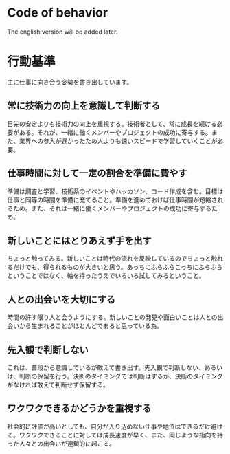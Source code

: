 Code of behavior
================

The english version will be added later.

行動基準
=======

主に仕事に向き合う姿勢を書き出しています。

## 常に技術力の向上を意識して判断する

目先の安定よりも技術力の向上を重視する。技術者として、常に成長を続ける必要がある。それが、一緒に働くメンバーやプロジェクトの成功に寄与する。また、業界への参入が遅かったため人よりも速いスピードで学習していくことが必要。

## 仕事時間に対して一定の割合を準備に費やす

準備は調査と学習、技術系のイベントやハッカソン、コード作成を含む。目標は仕事と同等の時間を準備に充てること。準備を進めておけば仕事時間が短縮されるため。また、それは一緒に働くメンバーやプロジェクトの成功に寄与するため。

## 新しいことにはとりあえず手を出す

ちょっと触ってみる。新しいことは時代の流れを反映しているのでちょっと触れるだけでも、得られるものが大きいと思う。あっちにふらふらこっちにふらふらということではなく、軸を持ったうえでいろいろ試してみるということ。

## 人との出会いを大切にする

時間の許す限り人と会うようにする。新しいことの発見や面白いことは人との出会いから生まれることがほとんどであると思っている為。

## 先入観で判断しない

これは、普段から意識しているが敢えて書き出す。先入観で判断しない、あるいは、判断の保留を行う。決断のタイミングでは判断はするが、決断のタイミングがなければ敢えて判断せず保留する。

## ワクワクできるかどうかを重視する

社会的に評価が高いとしても、自分が入り込めない仕事や地位はできるだけ避ける。ワクワクできることに対しては成長速度が早く、また、同じような指向を持った人々との出会いが連鎖的に起こる。